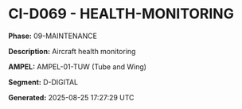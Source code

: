 # CI-D069 - HEALTH-MONITORING

**Phase:** 09-MAINTENANCE

**Description:** Aircraft health monitoring

**AMPEL:** AMPEL-01-TUW (Tube and Wing)

**Segment:** D-DIGITAL

**Generated:** 2025-08-25 17:27:29 UTC
